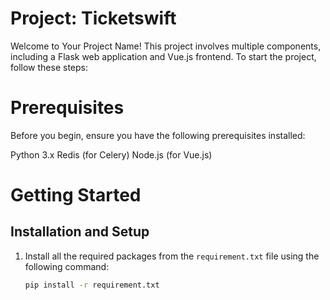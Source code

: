 # Project: Ticketswift
Welcome to Your Project Name! This project involves multiple components, including a Flask web application and Vue.js frontend. To start the project, follow these steps:

# Prerequisites
Before you begin, ensure you have the following prerequisites installed:

Python 3.x
Redis (for Celery)
Node.js (for Vue.js)

# Getting Started

## Installation and Setup

1. Install all the required packages from the `requirement.txt` file using the following command:
   ```bash
   pip install -r requirement.txt
